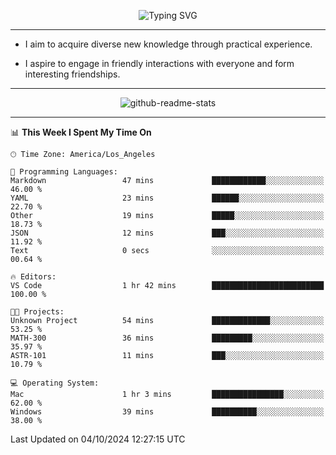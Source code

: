 <p align="center">
  <img src="https://readme-typing-svg.demolab.com?font=Fira+Code&weight=500&size=32&duration=2500&pause=1600&center=true&vCenter=true&random=false&width=1024&height=64&lines=Hi+there+%F0%9F%91%8B;I'm+delighted+you+could+make+it+here+%F0%9F%8E%89;I'm+Harry%2C+a+college+student+still+finding+my+way" alt="Typing SVG" />
</p>


---


- I aim to acquire diverse new knowledge through practical experience.

- I aspire to engage in friendly interactions with everyone and form interesting friendships.


---


<p align="center">
  <img src="https://github-readme-stats.vercel.app/api?username=Harry-Jing&show_icons=true" alt="github-readme-stats"/>
</p>


---

<!--START_SECTION:waka-->
📊 **This Week I Spent My Time On** 

```text
🕑︎ Time Zone: America/Los_Angeles

💬 Programming Languages: 
Markdown                 47 mins             ████████████░░░░░░░░░░░░░   46.00 % 
YAML                     23 mins             ██████░░░░░░░░░░░░░░░░░░░   22.70 % 
Other                    19 mins             █████░░░░░░░░░░░░░░░░░░░░   18.73 % 
JSON                     12 mins             ███░░░░░░░░░░░░░░░░░░░░░░   11.92 % 
Text                     0 secs              ░░░░░░░░░░░░░░░░░░░░░░░░░   00.64 % 

🔥 Editors: 
VS Code                  1 hr 42 mins        █████████████████████████   100.00 % 

🐱‍💻 Projects: 
Unknown Project          54 mins             █████████████░░░░░░░░░░░░   53.25 % 
MATH-300                 36 mins             █████████░░░░░░░░░░░░░░░░   35.97 % 
ASTR-101                 11 mins             ███░░░░░░░░░░░░░░░░░░░░░░   10.79 % 

💻 Operating System: 
Mac                      1 hr 3 mins         ████████████████░░░░░░░░░   62.00 % 
Windows                  39 mins             ██████████░░░░░░░░░░░░░░░   38.00 % 
```


 Last Updated on 04/10/2024 12:27:15 UTC
<!--END_SECTION:waka-->
